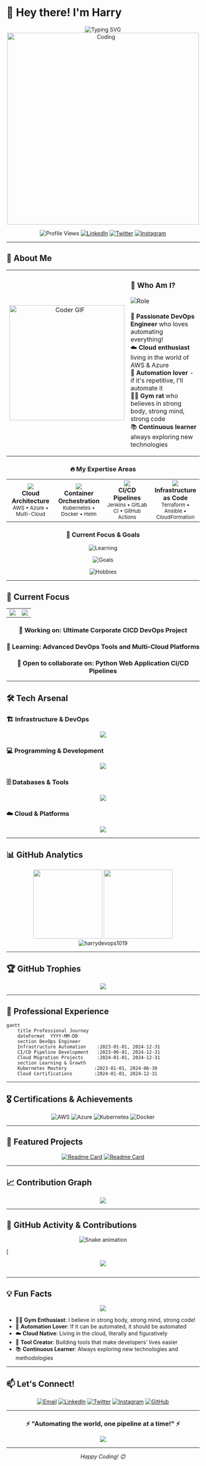 # 👋 Hey there! I'm Harry

<div align="center">
  <img src="https://readme-typing-svg.herokuapp.com?font=Fira+Code&pause=1000&color=00D4FF&center=true&vCenter=true&width=600&lines=DevOps+Engineer+%F0%9F%9A%80;Automation+Enthusiast+%F0%9F%A4%96;Cloud+Architecture+Specialist+%E2%98%81%EF%B8%8F;Continuous+Delivery+Advocate+%F0%9F%94%84;Problem+Solver+%F0%9F%A7%A9" alt="Typing SVG" />
</div>

<div align="center">
  <img src="https://media.giphy.com/media/L1R1tvI9svkIWwpVYr/giphy.gif" alt="Coding" width="500"/>
</div>

<!-- Alternative cool animations - choose your favorite! -->
<!-- 
  Option 1: Matrix-style coding
  <img src="https://media.giphy.com/media/qgQUggAC3Pfv687qPC/giphy.gif" alt="Coding" width="500"/>
  
  Option 2: DevOps workflow animation
  <img src="https://media.giphy.com/media/RbDKaczqWovIugyJmW/giphy.gif" alt="DevOps" width="500"/>
  
  Option 3: Terminal hacking style
  <img src="https://media.giphy.com/media/26tn33aiTi1jkl6H6/giphy.gif" alt="Terminal" width="500"/>
  
  Option 4: Cyber security theme
  <img src="https://media.giphy.com/media/077i6AULCXc0FKTj9s/giphy.gif" alt="Cyber" width="500"/>
  
  Option 5: Cloud computing animation
  <img src="https://media.giphy.com/media/l46Cy1rHbQ92uuLXa/giphy.gif" alt="Cloud" width="500"/>
  
  Option 6: Data flow visualization
  <img src="https://media.giphy.com/media/3oKIPEqDGUULpEU0aQ/giphy.gif" alt="Data" width="500"/>
-->

<div align="center">
  
  ![Profile Views](https://komarev.com/ghpvc/?username=harrydevops1019&label=Profile%20views&color=0e75b6&style=for-the-badge)
  [![LinkedIn](https://img.shields.io/badge/LinkedIn-0077B5?style=for-the-badge&logo=linkedin&logoColor=white)](https://linkedin.com/in/www.linkedin.com/in/harinther)
  [![Twitter](https://img.shields.io/badge/Twitter-1DA1F2?style=for-the-badge&logo=twitter&logoColor=white)](https://twitter.com/harintherhr3)
  [![Instagram](https://img.shields.io/badge/Instagram-E4405F?style=for-the-badge&logo=instagram&logoColor=white)](https://instagram.com/harry_hr__)
  
</div>

---

## 🚀 About Me

<div align="center">
  <table>
    <tr>
      <td align="center" width="50%">
        <img src="https://media.giphy.com/media/SWoSkN6DxTszqIKEqv/giphy.gif" alt="Coder GIF" width="300">
      </td>
      <td align="left" width="50%">
        <h3>🎯 Who Am I?</h3>
        <p>
          <img src="https://img.shields.io/badge/Role-DevOps%20Engineer-blue?style=flat-square&logo=jenkins&logoColor=white" alt="Role"/>
          <br><br>
          🌟 <strong>Passionate DevOps Engineer</strong> who loves automating everything!<br>
          ☁️ <strong>Cloud enthusiast</strong> living in the world of AWS & Azure<br>
          🔧 <strong>Automation lover</strong> - if it's repetitive, I'll automate it<br>
          🏋️‍♂️ <strong>Gym rat</strong> who believes in strong body, strong mind, strong code<br>
          📚 <strong>Continuous learner</strong> always exploring new technologies
        </p>
      </td>
    </tr>
  </table>
</div>

<div align="center">
  <h3>🔥 My Expertise Areas</h3>
  <table>
    <tr>
      <td align="center" width="25%">
        <img src="https://img.shields.io/badge/Cloud-Architecture-FF6B6B?style=for-the-badge&logo=amazon-aws&logoColor=white"/>
        <br><strong>Cloud Architecture</strong>
        <br><sub>AWS • Azure • Multi-Cloud</sub>
      </td>
      <td align="center" width="25%">
        <img src="https://img.shields.io/badge/Container-Orchestration-4ECDC4?style=for-the-badge&logo=kubernetes&logoColor=white"/>
        <br><strong>Container Orchestration</strong>
        <br><sub>Kubernetes • Docker • Helm</sub>
      </td>
      <td align="center" width="25%">
        <img src="https://img.shields.io/badge/CI/CD-Pipelines-45B7D1?style=for-the-badge&logo=jenkins&logoColor=white"/>
        <br><strong>CI/CD Pipelines</strong>
        <br><sub>Jenkins • GitLab CI • GitHub Actions</sub>
      </td>
      <td align="center" width="25%">
        <img src="https://img.shields.io/badge/Infrastructure-as%20Code-96CEB4?style=for-the-badge&logo=terraform&logoColor=white"/>
        <br><strong>Infrastructure as Code</strong>
        <br><sub>Terraform • Ansible • CloudFormation</sub>
      </td>
    </tr>
  </table>
</div>

<div align="center">
  <h3>🎯 Current Focus & Goals</h3>
  
  ![Learning](https://img.shields.io/badge/🌱%20Currently%20Learning-Advanced%20Kubernetes%20|%20Cloud%20Security%20|%20GitOps-success?style=for-the-badge)
  
  ![Goals](https://img.shields.io/badge/🎯%202024%20Goals-Open%20Source%20Contribution%20|%20DevOps%20Community%20Building-orange?style=for-the-badge)
  
  ![Hobbies](https://img.shields.io/badge/⚡%20Hobbies-Gym%20💪%20|%20Tech%20Blogging%20|%20Automation%20Scripts-purple?style=for-the-badge)
  
</div>

---

## 🎯 Current Focus

<table>
  <tr>
    <td align="center" width="50%">
      <img src="https://github-readme-stats.vercel.app/api/pin/?username=HarryDevOps1019&repo=Task-Master-Pro&theme=tokyonight&hide_border=true" />
    </td>
    <td align="center" width="50%">
      <img src="https://github-readme-stats.vercel.app/api/pin/?username=HarryDevOps1019&repo=python-demoapp&theme=tokyonight&hide_border=true" />
    </td>
  </tr>
</table>

<div align="center">
  <h3>🔭 Working on: Ultimate Corporate CICD DevOps Project</h3>
  <h3>🌱 Learning: Advanced DevOps Tools and Multi-Cloud Platforms</h3>
  <h3>👯 Open to collaborate on: Python Web Application CI/CD Pipelines</h3>
</div>

---

## 🛠️ Tech Arsenal

### 🏗️ Infrastructure & DevOps
<div align="center">
  <img src="https://skillicons.dev/icons?i=aws,azure,docker,kubernetes,jenkins,terraform,ansible,grafana,prometheus,nginx" />
</div>

### 💻 Programming & Development
<div align="center">
  <img src="https://skillicons.dev/icons?i=python,java,javascript,typescript,react,nodejs,django,spring,html,css" />
</div>

### 🗄️ Databases & Tools
<div align="center">
  <img src="https://skillicons.dev/icons?i=mysql,postgresql,mongodb,redis,git,github,gitlab,postman,figma,linux" />
</div>

### ☁️ Cloud & Platforms
<div align="center">
  <img src="https://skillicons.dev/icons?i=aws,azure,gcp,firebase,heroku,vercel,netlify,cloudflare" />
</div>

---

## 📊 GitHub Analytics

<div align="center">
  <img height="180em" src="https://github-readme-stats.vercel.app/api?username=harrydevops1019&show_icons=true&theme=tokyonight&include_all_commits=true&count_private=true&hide_border=true"/>
  <img height="180em" src="https://github-readme-stats.vercel.app/api/top-langs/?username=harrydevops1019&layout=compact&langs_count=8&theme=tokyonight&hide_border=true"/>
</div>

<div align="center">
  <img src="https://github-readme-streak-stats.herokuapp.com/?user=harrydevops1019&theme=tokyonight&hide_border=true" alt="harrydevops1019" />
</div>

---

## 🏆 GitHub Trophies

<div align="center">
  <img src="https://github-profile-trophy.vercel.app/?username=harrydevops1019&theme=tokyonight&no-frame=true&no-bg=false&margin-w=4&row=1" />
</div>

---

## 💼 Professional Experience

```mermaid
gantt
    title Professional Journey
    dateFormat  YYYY-MM-DD
    section DevOps Engineer
    Infrastructure Automation    :2023-01-01, 2024-12-31
    CI/CD Pipeline Development   :2023-06-01, 2024-12-31
    Cloud Migration Projects     :2024-01-01, 2024-12-31
    section Learning & Growth
    Kubernetes Mastery          :2023-01-01, 2024-06-30
    Cloud Certifications        :2024-01-01, 2024-12-31
```

---

## 🎖️ Certifications & Achievements

<div align="center">
  
  ![AWS](https://img.shields.io/badge/AWS-Certified-FF9900?style=for-the-badge&logo=amazonaws&logoColor=white)
  ![Azure](https://img.shields.io/badge/Azure-Certified-0078D4?style=for-the-badge&logo=microsoftazure&logoColor=white)
  ![Kubernetes](https://img.shields.io/badge/Kubernetes-Certified-326CE5?style=for-the-badge&logo=kubernetes&logoColor=white)
  ![Docker](https://img.shields.io/badge/Docker-Certified-2496ED?style=for-the-badge&logo=docker&logoColor=white)
  
</div>

---

## 🌟 Featured Projects

<div align="center">
  
  [![Readme Card](https://github-readme-stats.vercel.app/api/pin/?username=HarryDevOps1019&repo=Task-Master-Pro&theme=tokyonight&hide_border=true)](https://github.com/HarryDevOps1019/Task-Master-Pro)
  [![Readme Card](https://github-readme-stats.vercel.app/api/pin/?username=HarryDevOps1019&repo=python-demoapp&theme=tokyonight&hide_border=true)](https://github.com/HarryDevOps1019/python-demoapp)
  
</div>

---

## 📈 Contribution Graph

<div align="center">
  <img src="https://github-readme-activity-graph.vercel.app/graph?username=harrydevops1019&theme=tokyo-night&hide_border=true&area=true" />
</div>

---

## 🎯 GitHub Activity & Contributions

<div align="center">
  <img src="https://raw.githubusercontent.com/HarryDevOps1019/HarryDevOps1019/output/github-contribution-grid-snake.svg" alt="Snake animation" />
</div>


<!-- If snake animation doesn't work, use this instead -->
[<div align="center">
  <img src="https://github-readme-activity-graph.vercel.app/graph?username=harrydevops1019&theme=tokyo-night&hide_border=true&area=true&point=00ff00" />
</div>

<div align="center">
  <img sr](url)c="https://github-profile-summary-cards.vercel.app/api/cards/profile-details?username=harrydevops1019&theme=tokyo_night" />
</div> 

---

## 💡 Fun Facts

<div align="center">
  <img src="https://quotes-github-readme.vercel.app/api?type=horizontal&theme=tokyonight" />
</div>

- 🏋️‍♂️ **Gym Enthusiast**: I believe in strong body, strong mind, strong code!
- 🤖 **Automation Lover**: If it can be automated, it should be automated
- ☁️ **Cloud Native**: Living in the cloud, literally and figuratively
- 🔧 **Tool Creator**: Building tools that make developers' lives easier
- 📚 **Continuous Learner**: Always exploring new technologies and methodologies

---

## 📫 Let's Connect!

<div align="center">
  
  [![Email](https://img.shields.io/badge/Email-D14836?style=for-the-badge&logo=gmail&logoColor=white)](mailto:harintherhr3@gmail.com)
  [![LinkedIn](https://img.shields.io/badge/LinkedIn-0077B5?style=for-the-badge&logo=linkedin&logoColor=white)](https://linkedin.com/in/www.linkedin.com/in/harinther)
  [![Twitter](https://img.shields.io/badge/Twitter-1DA1F2?style=for-the-badge&logo=twitter&logoColor=white)](https://twitter.com/harintherhr3)
  [![Instagram](https://img.shields.io/badge/Instagram-E4405F?style=for-the-badge&logo=instagram&logoColor=white)](https://instagram.com/harry_hr__)
  [![GitHub](https://img.shields.io/badge/GitHub-100000?style=for-the-badge&logo=github&logoColor=white)](https://github.com/HarryDevOps1019)
  
</div>

---

<div align="center">
  <h3>⚡ "Automating the world, one pipeline at a time!" ⚡</h3>
  <img src="https://capsule-render.vercel.app/api?type=waving&color=gradient&height=100&section=footer" />
</div>

---

<div align="center">
  <i>Happy Coding! 😊</i>
</div>
